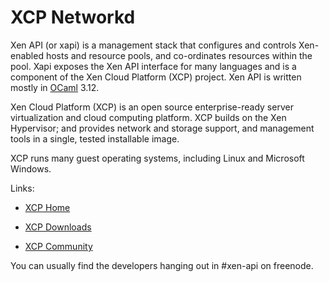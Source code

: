 
# XCP Networkd

Xen API (or xapi) is a management stack that configures and controls
Xen-enabled hosts and resource pools, and co-ordinates resources
within the pool.  Xapi exposes the Xen API interface for many
languages and is a component of the Xen Cloud Platform (XCP) project.
Xen API is written mostly in [OCaml](http://ocaml.org/) 3.12.

Xen Cloud Platform (XCP) is an open source enterprise-ready server
virtualization and cloud computing platform.  XCP builds on the Xen
Hypervisor; and provides network and storage support, and management
tools in a single, tested installable image.

XCP runs many guest operating systems, including Linux and Microsoft
Windows.

Links:

* [XCP Home](http://www.xen.org/products/cloudxen.html)

* [XCP Downloads](http://www.xen.org/download/xcp/index.html)

* [XCP Community](http://www.xen.org/products/xcp/community_and_support.html)

You can usually find the developers hanging out in #xen-api on
freenode.


